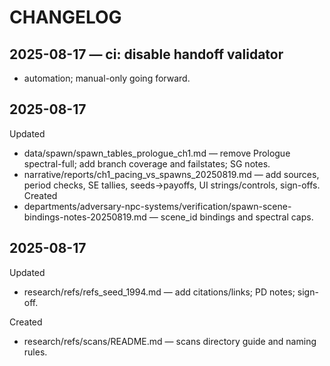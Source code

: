 # CHANGELOG

## 2025-08-17 — ci: disable handoff validator 
- automation; manual-only going forward.

## 2025-08-17
Updated
- data/spawn/spawn_tables_prologue_ch1.md — remove Prologue spectral-full; add branch coverage and failstates; SG notes.
- narrative/reports/ch1_pacing_vs_spawns_20250819.md — add sources, period checks, SE tallies, seeds→payoffs, UI strings/controls, sign-offs.
Created
- departments/adversary-npc-systems/verification/spawn-scene-bindings-notes-20250819.md — scene_id bindings and spectral caps.
## 2025-08-17
Updated
- research/refs/refs_seed_1994.md — add citations/links; PD notes; sign-off.

Created
- research/refs/scans/README.md — scans directory guide and naming rules.
